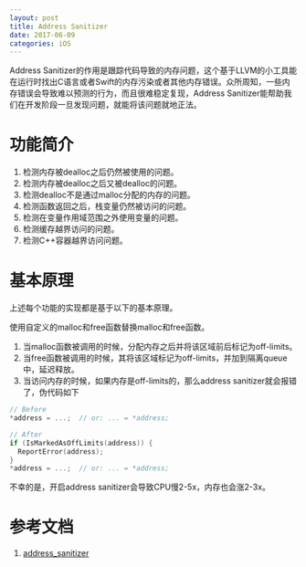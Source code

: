 ```yaml
---
layout: post
title: Address Sanitizer
date: 2017-06-09
categories: iOS
---
```


Address Sanitizer的作用是跟踪代码导致的内存问题，这个基于LLVM的小工具能在运行时找出C语言或者Swift的内存污染或者其他内存错误。众所周知，一些内存错误会导致难以预测的行为，而且很难稳定复现，Address Sanitizer能帮助我们在开发阶段一旦发现问题，就能将该问题就地正法。

# 功能简介
1. 检测内存被dealloc之后仍然被使用的问题。
2. 检测内存被dealloc之后又被dealloc的问题。
3. 检测dealloc不是通过malloc分配的内存的问题。
4. 检测函数返回之后，栈变量仍然被访问的问题。
5. 检测在变量作用域范围之外使用变量的问题。
6. 检测缓存越界访问的问题。
7. 检测C++容器越界访问问题。


# 基本原理
上述每个功能的实现都是基于以下的基本原理。

使用自定义的malloc和free函数替换malloc和free函数。

1. 当malloc函数被调用的时候，分配内存之后并将该区域前后标记为off-limits。
2. 当free函数被调用的时候，其将该区域标记为off-limits，并加到隔离queue中，延迟释放。
3. 当访问内存的时候，如果内存是off-limits的，那么address sanitizer就会报错了，伪代码如下

```c
// Before
*address = ...;  // or: ... = *address;

// After
if (IsMarkedAsOffLimits(address)) {
  ReportError(address);
}
*address = ...;  // or: ... = *address;
```

不幸的是，开启address sanitizer会导致CPU慢2-5x，内存也会涨2-3x。

# 参考文档
1. [address_sanitizer](https://developer.apple.com/documentation/code_diagnostics/address_sanitizer)

